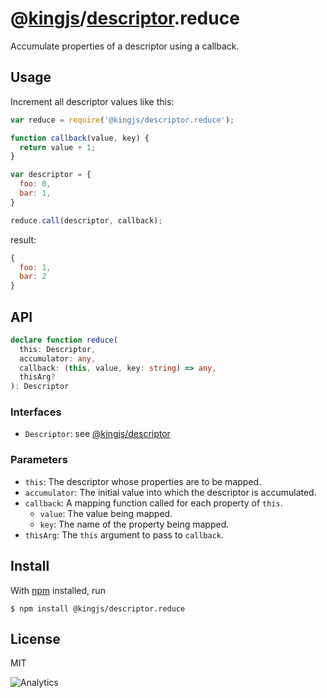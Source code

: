 # @[kingjs](https://www.npmjs.com/package/kingjs)/[descriptor](https://www.npmjs.com/package/@kingjs/descriptor).reduce
Accumulate properties of a descriptor using a callback.
## Usage
Increment all descriptor values like this:
```js
var reduce = require('@kingjs/descriptor.reduce');

function callback(value, key) {
  return value + 1;
}

var descriptor = {
  foo: 0,
  bar: 1,
}

reduce.call(descriptor, callback);
```
result:
```js
{
  foo: 1,
  bar: 2
}
```
## API
```ts
declare function reduce(
  this: Descriptor,
  accumulator: any,
  callback: (this, value, key: string) => any,
  thisArg?
): Descriptor
```
### Interfaces
- `Descriptor`: see [@kingjs/descriptor][descriptor]
### Parameters
- `this`: The descriptor whose properties are to be mapped.
- `accumulator`: The initial value into which the descriptor is accumulated.
- `callback`: A mapping function called for each property of `this`.
  - `value`: The value being mapped.
  - `key`: The name of the property being mapped.
- `thisArg`: The `this` argument to pass to `callback`.
## Install
With [npm](https://npmjs.org/) installed, run
```
$ npm install @kingjs/descriptor.reduce
```
## License
MIT

![Analytics](https://analytics.kingjs.net/descriptor/reduce)

  [descriptor]: https://www.npmjs.com/package/@kingjs/descriptor